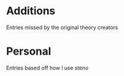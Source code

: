 # Additions
Entries missed by the original theory creators

# Personal
Entries based off how I use steno
